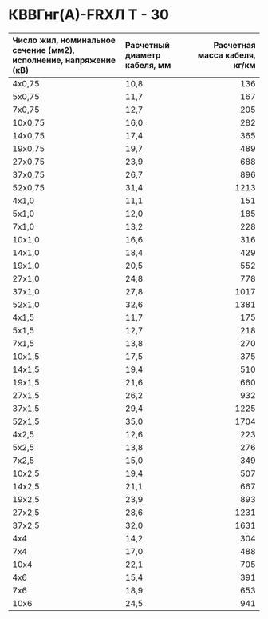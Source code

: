 # КВВГнг(А)-FRХЛ Т - 30

| Число жил, номинальное сечение (мм2), исполнение, напряжение (кВ)   | Расчетный диаметр кабеля, мм   |   Расчетная масса кабеля, кг/км |
|:--------------------------------------------------------------------|:-------------------------------|--------------------------------:|
| 4х0,75                                                              | 10,8                           |                             136 |
| 5х0,75                                                              | 11,7                           |                             167 |
| 7х0,75                                                              | 12,7                           |                             205 |
| 10х0,75                                                             | 16,0                           |                             282 |
| 14х0,75                                                             | 17,4                           |                             365 |
| 19х0,75                                                             | 19,7                           |                             489 |
| 27х0,75                                                             | 23,9                           |                             688 |
| 37х0,75                                                             | 26,7                           |                             896 |
| 52х0,75                                                             | 31,4                           |                            1213 |
| 4х1,0                                                               | 11,1                           |                             151 |
| 5х1,0                                                               | 12,0                           |                             185 |
| 7х1,0                                                               | 13,2                           |                             228 |
| 10х1,0                                                              | 16,6                           |                             316 |
| 14х1,0                                                              | 18,4                           |                             429 |
| 19х1,0                                                              | 20,5                           |                             552 |
| 27х1,0                                                              | 24,8                           |                             778 |
| 37х1,0                                                              | 27,8                           |                            1017 |
| 52х1,0                                                              | 32,6                           |                            1381 |
| 4х1,5                                                               | 11,7                           |                             175 |
| 5х1,5                                                               | 12,7                           |                             218 |
| 7х1,5                                                               | 13,8                           |                             270 |
| 10х1,5                                                              | 17,5                           |                             375 |
| 14х1,5                                                              | 19,4                           |                             510 |
| 19х1,5                                                              | 21,6                           |                             660 |
| 27х1,5                                                              | 26,2                           |                             932 |
| 37х1,5                                                              | 29,4                           |                            1225 |
| 52х1,5                                                              | 35,0                           |                            1704 |
| 4х2,5                                                               | 12,6                           |                             223 |
| 5х2,5                                                               | 13,8                           |                             276 |
| 7х2,5                                                               | 15,0                           |                             349 |
| 10х2,5                                                              | 19,4                           |                             507 |
| 14х2,5                                                              | 21,1                           |                             667 |
| 19х2,5                                                              | 23,9                           |                             893 |
| 27х2,5                                                              | 28,6                           |                            1231 |
| 37х2,5                                                              | 32,0                           |                            1631 |
| 4х4                                                                 | 14,2                           |                             304 |
| 7х4                                                                 | 17,0                           |                             488 |
| 10х4                                                                | 22,1                           |                             705 |
| 4х6                                                                 | 15,4                           |                             391 |
| 7х6                                                                 | 18,9                           |                             653 |
| 10х6                                                                | 24,5                           |                             941 |